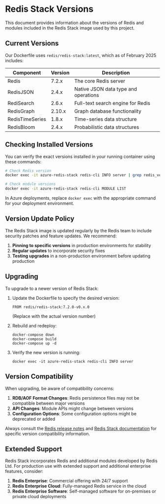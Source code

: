 # Redis Stack Versions

This document provides information about the versions of Redis and modules included in the Redis Stack image used by this project.

## Current Versions

Our Dockerfile uses `redis/redis-stack:latest`, which as of February 2025 includes:

| Component | Version | Description |
|-----------|---------|-------------|
| Redis | 7.2.x | The core Redis server |
| RedisJSON | 2.4.x | Native JSON data type and operations |
| RediSearch | 2.6.x | Full-text search engine for Redis |
| RedisGraph | 2.10.x | Graph database functionality |
| RedisTimeSeries | 1.8.x | Time-series data structure |
| RedisBloom | 2.4.x | Probabilistic data structures |

## Checking Installed Versions

You can verify the exact versions installed in your running container using these commands:

```bash
# Check Redis version
docker exec -it azure-redis-stack redis-cli INFO server | grep redis_version

# Check module versions
docker exec -it azure-redis-stack redis-cli MODULE LIST
```

In Azure deployments, replace `docker exec` with the appropriate command for your deployment environment.

## Version Update Policy

The Redis Stack image is updated regularly by the Redis team to include security patches and feature updates. We recommend:

1. **Pinning to specific versions** in production environments for stability
2. **Regular updates** to incorporate security fixes
3. **Testing upgrades** in a non-production environment before updating production

## Upgrading

To upgrade to a newer version of Redis Stack:

1. Update the Dockerfile to specify the desired version:
   ```
   FROM redis/redis-stack:7.2.0-v0.x.0
   ```
   (Replace with the actual version number)

2. Rebuild and redeploy:
   ```
   docker-compose down
   docker-compose build
   docker-compose up -d
   ```

3. Verify the new version is running:
   ```
   docker exec -it azure-redis-stack redis-cli INFO server
   ```

## Version Compatibility

When upgrading, be aware of compatibility concerns:

1. **RDB/AOF Format Changes**: Redis persistence files may not be compatible between major versions
2. **API Changes**: Module APIs might change between versions
3. **Configuration Options**: Some configuration options might be deprecated or added

Always consult the [Redis release notes](https://github.com/redis/redis/releases) and [Redis Stack documentation](https://redis.io/docs/stack/) for specific version compatibility information.

## Extended Support

Redis Stack incorporates Redis and additional modules developed by Redis Ltd. For production use with extended support and additional enterprise features, consider:

1. **Redis Enterprise**: Commercial offering with 24/7 support
2. **Redis Enterprise Cloud**: Fully-managed Redis service in the cloud
3. **Redis Enterprise Software**: Self-managed software for on-premises or private cloud deployments
